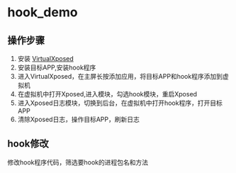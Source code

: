 # hook_demo

## 操作步骤
1. 安装 [VirtualXposed](https://github.com/android-hacker/VirtualXposed/blob/vxp/CHINESE.md)
2. 安装目标APP,安装hook程序
3. 进入VirtualXposed，在主屏长按添加应用，将目标APP和hook程序添加到虚拟机
4. 在虚拟机中打开Xposed,进入模块，勾选hook模块，重启Xposed
5. 进入Xposed日志模块，切换到后台，在虚拟机中打开hook程序，打开目标APP
6. 清除Xposed日志，操作目标APP，刷新日志    

    
    
## hook修改
  修改hook程序代码，筛选要hook的进程包名和方法
